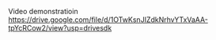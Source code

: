 Video demonstratioin https://drive.google.com/file/d/1OTwKsnJIZdkNrhvYTxVaAA-tpYcRCow2/view?usp=drivesdk
